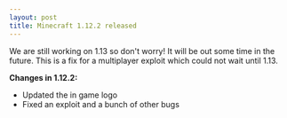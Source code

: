 ```yaml
---
layout: post
title: Minecraft 1.12.2 released
---
```


We are still working on 1.13 so don't worry! It will be out some time in the future. This is a fix for a multiplayer
exploit which could not wait until 1.13.<br>

**Changes in 1.12.2:**<br>

* Updated the in game logo<br>
* Fixed an exploit and a bunch of other bugs<br>
